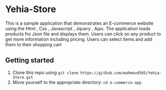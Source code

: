 # Yehia-Store

This is a sample application that demonstrates an E-commerce website using the Html , Css , Javascript , Jquery , Ajax. The application loads 
products fro Json file and displays them. Users can 
click on any product to get more information including pricing. Users can select items and 
add them to their shopping cart

## Getting started

1. Clone this repo using `git clone https://github.com/mahmoud595/Yehia-Store.git`
2. Move yourself to the appropriate directory: `cd e-commerce-app`<br />
